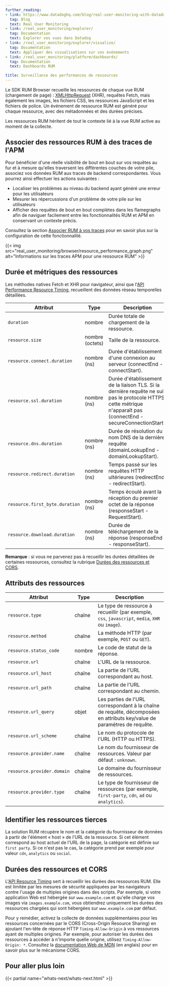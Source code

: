 ```yaml
---
further_reading:
- link: https://www.datadoghq.com/blog/real-user-monitoring-with-datadog/
  tag: Blog
  text: Real User Monitoring
- link: /real_user_monitoring/explorer/
  tag: Documentation
  text: Explorer vos vues dans Datadog
- link: /real_user_monitoring/explorer/visualize/
  tag: Documentation
  text: Appliquer des visualisations sur vos événements
- link: /real_user_monitoring/platform/dashboards/
  tag: Documentation
  text: Dashboards RUM

title: Surveillance des performances de ressources
---
```


Le SDK RUM Browser recueille les ressources de chaque vue RUM (chargement de page) : [XMLHttpRequest][1] (XHR), requêtes Fetch, mais également les images, les fichiers CSS, les ressources JavaScript et les fichiers de police. Un événement de ressource RUM est généré pour chaque ressource, avec des métadonnées et des durées précises.

Les ressources RUM héritent de tout le contexte lié à la vue RUM active au moment de la collecte.

## Associer des ressources RUM à des traces de l'APM

Pour bénéficier d'une réelle visibilité de bout en bout sur vos requêtes au fur et à mesure qu'elles traversent les différentes couches de votre pile, associez vos données RUM aux traces de backend correspondantes. Vous pourrez ainsi effectuer les actions suivantes :

* Localiser les problèmes au niveau du backend ayant généré une erreur pour les utilisateurs
* Mesurer les répercussions d'un problème de votre pile sur les utilisateurs
* Afficher des requêtes de bout en bout complètes dans les flamegraphs afin de naviguer facilement entre les fonctionnalités RUM et APM en conservant un contexte précis.

Consultez la section [Associer RUM à vos traces][2] pour en savoir plus sur la configuration de cette fonctionnalité.

{{< img src="real_user_monitoring/browser/resource_performance_graph.png" alt="Informations sur les traces APM pour une ressource RUM" >}}

## Durée et métriques des ressources

Les méthodes natives Fetch et XHR pour navigateur, ainsi que l'[API Performance Resource Timing][3], recueillent des données réseau temporelles détaillées.

| Attribut                              | Type           | Description                                                                                                                               |
|----------------------------------------|----------------|-------------------------------------------------------------------------------------------------------------------------------------------|
| `duration`                             | nombre         | Durée totale de chargement de la ressource.                                                                                                   |
| `resource.size`                | nombre (octets) | Taille de la ressource.                                                                                                                            |
| `resource.connect.duration`    | nombre (ns)    | Durée d'établissement d'une connexion au serveur (connectEnd - connectStart).                                                           |
| `resource.ssl.duration`        | nombre (ns)    | Durée d'établissement de la liaison TLS. Si la dernière requête ne suit pas le protocole HTTPS, cette métrique n'apparaît pas (connectEnd - secureConnectionStart).|
| `resource.dns.duration`        | nombre (ns)    | Durée de résolution du nom DNS de la dernière requête (domainLookupEnd - domainLookupStart).                                              |
| `resource.redirect.duration`   | nombre (ns)    | Temps passé sur les requêtes HTTP ultérieures (redirectEnd - redirectStart).                                                                     |
| `resource.first_byte.duration` | nombre (ns)    | Temps écoulé avant la réception du premier octet de la réponse (responseStart - RequestStart).                                           |
| `resource.download.duration`   | nombre (ns)    | Durée de téléchargement de la réponse (responseEnd - responseStart).                                                                        |

**Remarque** : si vous ne parvenez pas à recueillir les durées détaillées de certaines ressources, consultez la rubrique [Durées des ressources et CORS](#durees-des-ressources-et-cors).

## Attributs des ressources

| Attribut                      | Type   | Description                                                                             |
|--------------------------------|--------|-----------------------------------------------------------------------------------------|
| `resource.type`                | chaîne | Le type de ressource à recueillir (par exemple, `css`, `javascript`, `media`, `XHR` ou `image`).           |
| `resource.method`                | chaîne | La méthode HTTP (par exemple, `POST` ou `GET`).           |
| `resource.status_code`             | nombre | Le code de statut de la réponse.                                                               |
| `resource.url`                     | chaîne | L'URL de la ressource.                                                                       |
| `resource.url_host`        | chaîne | La partie de l'URL correspondant au host.                                                          |
| `resource.url_path`        | chaîne | La partie de l'URL correspondant au chemin.                                                          |
| `resource.url_query` | objet | Les parties de l'URL correspondant à la chaîne de requête, décomposées en attributs key/value de paramètres de requête. |
| `resource.url_scheme`      | chaîne | Le nom du protocole de l'URL (HTTP ou HTTPS).                                            |
| `resource.provider.name`      | chaîne | Le nom du fournisseur de ressources. Valeur par défaut : `unknown`.                                            |
| `resource.provider.domain`      | chaîne | Le domaine du fournisseur de ressources.                                            |
| `resource.provider.type`      | chaîne | Le type de fournisseur de ressources (par exemple, `first-party`, `cdn`, `ad` ou `analytics`).                                            |

## Identifier les ressources tierces

La solution RUM récupère le nom et la catégorie du fournisseur de données à partir de l'élément « host » de l'URL de la ressource. Si cet élément correspond au host actuel de l'URL de la page, la catégorie est définie sur `first party`. Si ce n'est pas le cas, la catégorie prend par exemple pour valeur `cdn`, `analytics` ou `social`.

## Durées des ressources et CORS

L'[API Resource Timing][3] sert à recueillir les durées des ressources RUM. Elle est limitée par les mesures de sécurité appliquées par les navigateurs contre l'usage de multiples origines dans des scripts. Par exemple, si votre application Web est hébergée sur `www.example.com` et qu'elle charge vos images via `images.example.com`, vous obtiendrez uniquement les durées des ressources chargées qui sont hébergées sur `www.example.com` par défaut.

Pour y remédier, activez la collecte de données supplémentaires pour les ressources concernées par le CORS (Cross-Origin Resource Sharing) en ajoutant l'en-tête de réponse HTTP `Timing-Allow-Origin` à vos ressources ayant de multiples origines. Par exemple, pour autoriser les durées des ressources à accéder à n'importe quelle origine, utilisez `Timing-Allow-Origin: *`. Consultez la [documentation Web de MDN][4] (en anglais) pour en savoir plus sur le mécanisme CORS.

## Pour aller plus loin

{{< partial name="whats-next/whats-next.html" >}}

[1]: https://developer.mozilla.org/en-US/docs/Web/API/XMLHttpRequest
[2]: /fr/real_user_monitoring/platform/connect_rum_and_traces
[3]: https://developer.mozilla.org/en-US/docs/Web/API/PerformanceResourceTiming
[4]: https://developer.mozilla.org/en-US/docs/Web/API/Resource_Timing_API/Using_the_Resource_Timing_API#Coping_with_CORS
